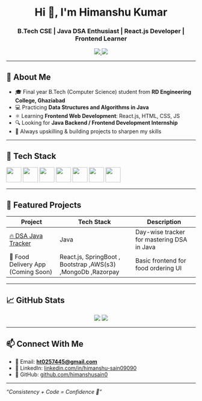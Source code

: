 <h1 align="center">Hi 👋, I'm Himanshu Kumar</h1>
<h3 align="center">B.Tech CSE | Java DSA Enthusiast | React.js Developer | Frontend Learner</h3>

<p align="center">
  <a href="https://linkedin.com/in/himanshu-sain09090" target="_blank">
    <img src="https://img.shields.io/badge/LinkedIn-blue?style=for-the-badge&logo=linkedin" />
  </a>
  <a href="mailto:ht0257445@gmail.com">
    <img src="https://img.shields.io/badge/Gmail-D14836?style=for-the-badge&logo=gmail&logoColor=white" />
  </a>
</p>

---

## 🚀 About Me

- 🎓 Final year B.Tech (Computer Science) student from **RD Engineering College, Ghaziabad**
- 💻 Practicing **Data Structures and Algorithms in Java**
- ⚛️ Learning **Frontend Web Development**: React.js, HTML, CSS, JS
- 🔍 Looking for **Java Backend / Frontend Development Internship**
- 🧠 Always upskilling & building projects to sharpen my skills

---

## 🧰 Tech Stack

<p>
  <img src="https://cdn.jsdelivr.net/gh/devicons/devicon/icons/java/java-original.svg" width="40" height="40"/>
  <img src="https://cdn.jsdelivr.net/gh/devicons/devicon/icons/react/react-original.svg" width="40" height="40"/>
  <img src="https://cdn.jsdelivr.net/gh/devicons/devicon/icons/javascript/javascript-original.svg" width="40" height="40"/>
  <img src="https://cdn.jsdelivr.net/gh/devicons/devicon/icons/html5/html5-original.svg" width="40" height="40"/>
  <img src="https://cdn.jsdelivr.net/gh/devicons/devicon/icons/css3/css3-original.svg" width="40" height="40"/>
  <img src="https://cdn.jsdelivr.net/gh/devicons/devicon/icons/git/git-original.svg" width="40" height="40"/>
  <img src="https://cdn.jsdelivr.net/gh/devicons/devicon/icons/github/github-original.svg" width="40" height="40"/>
</p>

---

## 📌 Featured Projects

| Project | Tech Stack | Description |
|--------|------------|-------------|
| [🔥 DSA Java Tracker](https://github.com/himanshusain0/DSA_JAVA_TRACKER) | Java | Day-wise tracker for mastering DSA in Java |
| 🍕 Food Delivery App (Coming Soon) | React.js, SpringBoot , Bootstrap ,AWS(s3) ,MongoDb ,Razorpay| Basic frontend for food ordering UI |

---

## 📈 GitHub Stats

<p align="center">
  <img src="https://github-readme-stats.vercel.app/api?username=himanshusain0&show_icons=true&theme=tokyonight" />
  <img src="https://github-readme-stats.vercel.app/api/top-langs/?username=himanshusain0&layout=compact&theme=tokyonight" />
</p>

---

## 📫 Connect With Me

- 📩 Email: **ht0257445@gmail.com**
- 💼 LinkedIn: [linkedin.com/in/himanshu-sain09090](https://linkedin.com/in/himanshu-sain09090)
- 🔗 GitHub: [github.com/himanshusain0](https://github.com/himanshusain0)

---

_“Consistency + Code = Confidence 💪”_

